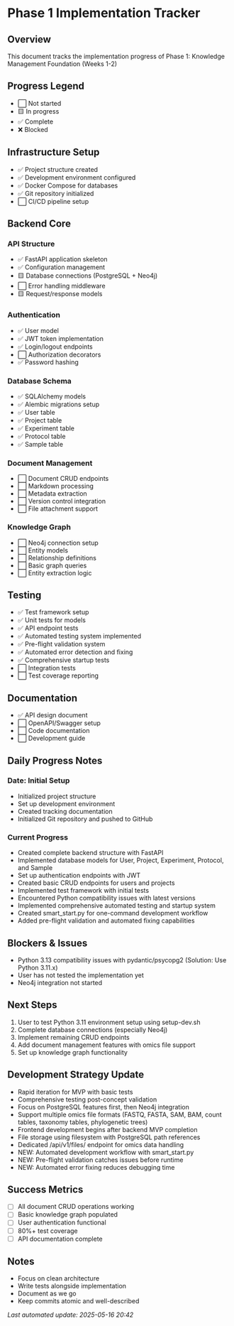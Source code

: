 # Phase 1 Implementation Tracker

## Overview
This document tracks the implementation progress of Phase 1: Knowledge Management Foundation (Weeks 1-2)

## Progress Legend
- ⬜ Not started
- 🟨 In progress
- ✅ Complete
- ❌ Blocked

## Infrastructure Setup
- ✅ Project structure created
- ✅ Development environment configured
- ✅ Docker Compose for databases
- ✅ Git repository initialized
- ⬜ CI/CD pipeline setup

## Backend Core
### API Structure
- ✅ FastAPI application skeleton
- ✅ Configuration management
- 🟨 Database connections (PostgreSQL + Neo4j)
- ⬜ Error handling middleware
- 🟨 Request/response models

### Authentication
- ✅ User model
- ✅ JWT token implementation
- ✅ Login/logout endpoints
- ⬜ Authorization decorators
- ✅ Password hashing

### Database Schema
- ✅ SQLAlchemy models
- ✅ Alembic migrations setup
- ✅ User table
- ✅ Project table
- ✅ Experiment table
- ✅ Protocol table
- ✅ Sample table

### Document Management
- ⬜ Document CRUD endpoints
- ⬜ Markdown processing
- ⬜ Metadata extraction
- ⬜ Version control integration
- ⬜ File attachment support

### Knowledge Graph
- ⬜ Neo4j connection setup
- ⬜ Entity models
- ⬜ Relationship definitions
- ⬜ Basic graph queries
- ⬜ Entity extraction logic

## Testing
- ✅ Test framework setup
- ✅ Unit tests for models
- ✅ API endpoint tests
- ✅ Automated testing system implemented
- ✅ Pre-flight validation system
- ✅ Automated error detection and fixing
- ✅ Comprehensive startup tests
- ⬜ Integration tests
- ⬜ Test coverage reporting

## Documentation
- ✅ API design document
- ⬜ OpenAPI/Swagger setup
- ⬜ Code documentation
- ⬜ Development guide

## Daily Progress Notes

### Date: Initial Setup
- Initialized project structure
- Set up development environment
- Created tracking documentation
- Initialized Git repository and pushed to GitHub

### Current Progress
- Created complete backend structure with FastAPI
- Implemented database models for User, Project, Experiment, Protocol, and Sample
- Set up authentication endpoints with JWT
- Created basic CRUD endpoints for users and projects
- Implemented test framework with initial tests
- Encountered Python compatibility issues with latest versions
- Implemented comprehensive automated testing and startup system
- Created smart_start.py for one-command development workflow
- Added pre-flight validation and automated fixing capabilities

## Blockers & Issues
- Python 3.13 compatibility issues with pydantic/psycopg2 (Solution: Use Python 3.11.x)
- User has not tested the implementation yet
- Neo4j integration not started

## Next Steps
1. User to test Python 3.11 environment setup using setup-dev.sh
2. Complete database connections (especially Neo4j)
3. Implement remaining CRUD endpoints
4. Add document management features with omics file support
5. Set up knowledge graph functionality

## Development Strategy Update
- Rapid iteration for MVP with basic tests
- Comprehensive testing post-concept validation
- Focus on PostgreSQL features first, then Neo4j integration
- Support multiple omics file formats (FASTQ, FASTA, SAM, BAM, count tables, taxonomy tables, phylogenetic trees)
- Frontend development begins after backend MVP completion
- File storage using filesystem with PostgreSQL path references
- Dedicated /api/v1/files/ endpoint for omics data handling
- NEW: Automated development workflow with smart_start.py
- NEW: Pre-flight validation catches issues before runtime
- NEW: Automated error fixing reduces debugging time

## Success Metrics
- [ ] All document CRUD operations working
- [ ] Basic knowledge graph populated
- [ ] User authentication functional
- [ ] 80%+ test coverage
- [ ] API documentation complete

## Notes
- Focus on clean architecture
- Write tests alongside implementation
- Document as we go
- Keep commits atomic and well-described

_Last automated update: 2025-05-16 20:42_